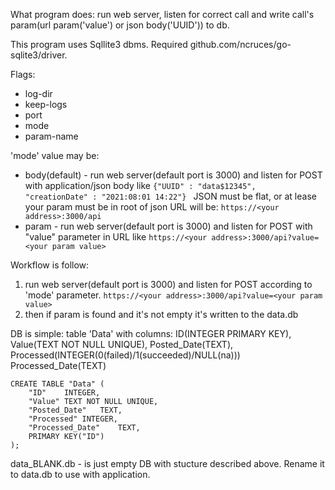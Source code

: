 What program does: run web server, listen for correct call and write call's param(url param('value') or json body('UUID')) to db.

This program uses Sqllite3 dbms. Required github.com/ncruces/go-sqlite3/driver.

Flags:
* log-dir
* keep-logs
* port
* mode
* param-name

'mode' value may be:
* body(default) - run web server(default port is 3000) and listen for POST with application/json body like ```{"UUID" : "data$12345",    "creationDate" : "2021:08:01 14:22"} ``` 
    JSON must be flat, or at lease your param must be in root of json
    URL will be: ```https://<your address>:3000/api```
* param - run web server(default port is 3000) and listen for POST with "value" parameter in URL like 
    ```https://<your address>:3000/api?value=<your param value>```

Workflow is follow:
1. run web server(default port is 3000) and listen for POST according to 'mode' parameter.
    ```https://<your address>:3000/api?value=<your param value>```
2. then if  param is found and it's not empty it's written to the data.db

DB is simple: 
    table 'Data' with columns:
        ID(INTEGER PRIMARY KEY), 
        Value(TEXT NOT NULL UNIQUE), 
        Posted_Date(TEXT),
        Processed(INTEGER(0(failed)/1(succeeded)/NULL(na)))
        Processed_Date(TEXT)
```
CREATE TABLE "Data" (
	"ID"	INTEGER,
	"Value"	TEXT NOT NULL UNIQUE,
	"Posted_Date"	TEXT,
	"Processed"	INTEGER,
	"Processed_Date"	TEXT,
	PRIMARY KEY("ID")
);
```

data_BLANK.db - is just empty DB with stucture described above. 
Rename it to data.db to use with application.